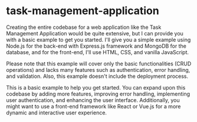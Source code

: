 # task-management-application

Creating the entire codebase for a web application like the Task Management Application would be quite extensive, but I can provide you with a basic example to get you started. I'll give you a simple example using Node.js for the back-end with Express.js framework and MongoDB for the database, and for the front-end, I'll use HTML, CSS, and vanilla JavaScript.

Please note that this example will cover only the basic functionalities (CRUD operations) and lacks many features such as authentication, error handling, and validation. Also, this example doesn't include the deployment process.

This is a basic example to help you get started. You can expand upon this codebase by adding more features, improving error handling, implementing user authentication, and enhancing the user interface. Additionally, you might want to use a front-end framework like React or Vue.js for a more dynamic and interactive user experience.






